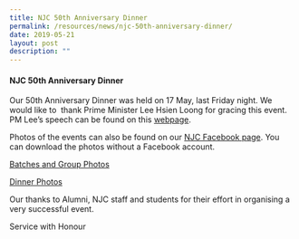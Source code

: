 ```yaml
---
title: NJC 50th Anniversary Dinner
permalink: /resources/news/njc-50th-anniversary-dinner/
date: 2019-05-21
layout: post
description: ""
---
```

#### NJC 50th Anniversary Dinner

Our 50th Anniversary Dinner was held on 17 May, last Friday night. We would like to  thank Prime Minister Lee Hsien Loong for gracing this event. PM Lee’s speech can be found on this [webpage](https://www.pmo.gov.sg/Newsroom/PM-Lee-Hsien-Loong-at-National-Junior-College-50th-Anniversary-Gala-Dinner).

Photos of the events can also be found on our [NJC Facebook page](https://www.facebook.com/nationaljc/). You can download the photos without a Facebook account.

[Batches and Group Photos](https://www.facebook.com/pg/nationaljc/photos/?tab=album&album_id=875691629435036)

[Dinner Photos](https://www.facebook.com/pg/nationaljc/photos/?tab=album&album_id=875680432769489)

Our thanks to Alumni, NJC staff and students for their effort in organising a very successful event.

Service with Honour